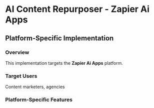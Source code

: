 # AI Content Repurposer - Zapier Ai Apps

## Platform-Specific Implementation

### Overview
This implementation targets the **Zapier Ai Apps** platform.

### Target Users
Content marketers, agencies

### Platform-Specific Features
